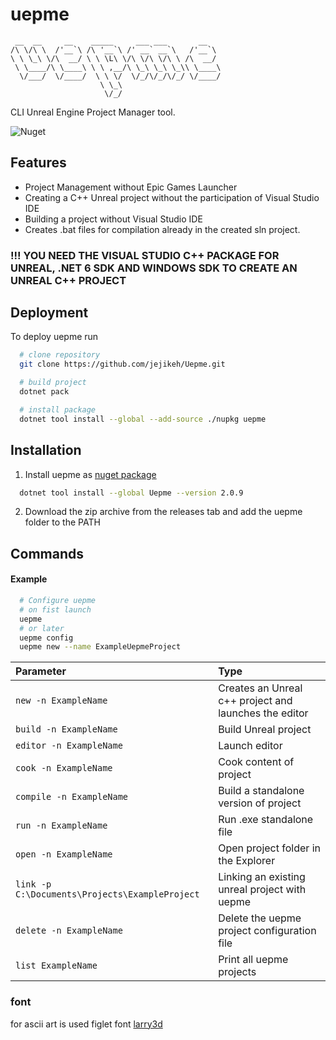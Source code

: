 # uepme

```
 __  __     __    _____     ___ ___       __
/\ \/\ \  /'__`\ /\ '__`\ /' __` __`\   /'__`\
\ \ \_\ \/\  __/ \ \ \L\ \/\ \/\ \/\ \ /\  __/
 \ \____/\ \____\ \ \ ,__/\ \_\ \_\ \_\\ \____\
  \/___/  \/____/  \ \ \/  \/_/\/_/\/_/ \/____/
                    \ \_\
                     \/_/
```

CLI Unreal Engine Project Manager tool.

![Nuget](https://img.shields.io/nuget/v/Uepme?color=g&label=nuget&logo=nuget&style=plastic)

## Features

- Project Management without Epic Games Launcher
- Creating a С++ Unreal project without the participation of Visual Studio IDE
- Building a project without Visual Studio IDE
- Creates .bat files for compilation already in the created sln project.

### !!! YOU NEED THE VISUAL STUDIO C++ PACKAGE FOR UNREAL, .NET 6 SDK AND WINDOWS SDK TO CREATE AN UNREAL C++ PROJECT

## Deployment

To deploy uepme run

```bash
  # clone repository
  git clone https://github.com/jejikeh/Uepme.git

  # build project
  dotnet pack

  # install package
  dotnet tool install --global --add-source ./nupkg uepme
```

## Installation

1. Install uepme as [nuget package](https://www.nuget.org/packages/Uepme)

```bash
  dotnet tool install --global Uepme --version 2.0.9
```

2. Download the zip archive from the releases tab and add the uepme folder to the PATH

## Commands

#### Example

```bash
  # Configure uepme
  # on fist launch
  uepme
  # or later
  uepme config
  uepme new --name ExampleUepmeProject
```

| Parameter                                      | Type                                                  |
| :--------------------------------------------- | :---------------------------------------------------- |
| `new -n ExampleName`                           | Creates an Unreal c++ project and launches the editor |
| `build -n ExampleName`                         | Build Unreal project                                  |
| `editor -n ExampleName`                        | Launch editor                                         |
| `cook -n ExampleName`                          | Cook content of project                               |
| `compile -n ExampleName`                       | Build a standalone version of project                 |
| `run -n ExampleName`                           | Run .exe standalone file                              |
| `open -n ExampleName`                          | Open project folder in the Explorer                   |
| `link -p C:\Documents\Projects\ExampleProject` | Linking an existing unreal project with uepme         |
| `delete -n ExampleName`                        | Delete the uepme project configuration file           |
| `list ExampleName`                             | Print all uepme projects                              |

### font

for ascii art is used figlet font [larry3d](http://www.figlet.org/fontdb_example.cgi?font=larry3d.flf)
